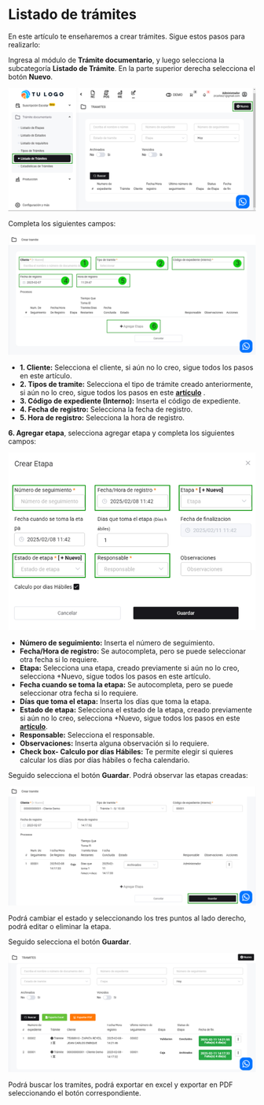 # Listado de trámites

En este artículo te enseñaremos a crear trámites. Sigue estos pasos para realizarlo:

Ingresa al módulo de **Trámite documentario**, y luego selecciona la subcategoría **Listado de Trámite**. En la parte superior derecha selecciona el botón **Nuevo**.

![Alt text](img/Tdocumentos13.jpg)

Completa los siguientes campos:

![Alt text](img/Tdocumentos12.jpg)

- **1. Cliente:** Selecciona el cliente, si aún no lo creo, sigue todos los pasos en este artículo.
- **2. Tipos de tramite:** Selecciona el tipo de trámite creado anteriormente, si aún no lo creo, sigue todos los pasos en este **[artículo](https://fastura.github.io/documentacion/tramite-documentario/Tipos-de-tr%C3%A1mites)** .
- **3. Código de expediente (Interno):** Inserta el código de expediente.
- **4. Fecha de registro:** Selecciona la fecha de registro.
- **5. Hora de registro:** Selecciona la hora de registro.

**6. Agregar etapa**, selecciona agregar etapa y completa los siguientes campos:

![Alt text](img/etapa01.jpg)

- **Número de seguimiento:** Inserta el número de seguimiento.
- **Fecha/Hora de registro:** Se autocompleta, pero se puede seleccionar otra fecha si lo requiere.
- **Etapa:** Selecciona una etapa, creado previamente si aún no lo creo, selecciona +Nuevo, sigue todos los pasos en este artículo.
- **Fecha cuando se toma la etapa:** Se autocompleta, pero se puede seleccionar otra fecha si lo requiere.
- **Días que toma el etapa:** Inserta los días que toma la etapa.
- **Estado de etapa:**  Selecciona el estado de la etapa, creado previamente si aún no lo creo, selecciona +Nuevo, sigue todos los pasos en este **[artículo](https://manual.uio.la/Pro7/modulos/Rubros/tramite-documentario/Listado-de-Etapas)**.
- **Responsable:** Selecciona el responsable.
- **Observaciones:** Inserta alguna observación si lo requiere.
- **Check box- Calculo por días Hábiles:** Te permite elegir si quieres calcular los días por días hábiles o fecha calendario.

Seguido selecciona el botón **Guardar**. Podrá observar las etapas creadas:

![Alt text](img/Tdocumentos14.jpg)

Podrá cambiar el estado y seleccionando los tres puntos al lado derecho, podrá editar o eliminar la etapa.

Seguido selecciona el botón **Guardar**.

![Alt text](img/Tdocumentos15.jpg)

Podrá buscar los tramites, podrá exportar en excel y exportar en PDF seleccionando el botón correspondiente.
